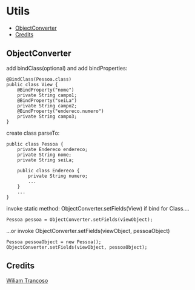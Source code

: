 Utils
=====================

* [ObjectConverter](#ObjectConverter)
* [Credits](#Credits)


## ObjectConverter
add bindClass(optional) and add bindProperties:

    @BindClass(Pessoa.class)
    public class View {
        @BindProperty("nome")
        private String campo1;
        @BindProperty("seiLa")
        private String campo2;
        @BindProperty("endereco.numero")
        private String campo3;
    }

create class parseTo:

    public class Pessoa {
        private Endereco endereco;
        private String nome;
        private String seiLa;

        public class Endereco {
            private String numero;
            ...
        }
        ...
    }

invoke static method: ObjectConverter.setFields(View) if bind for Class....

    Pessoa pessoa = ObjectConverter.setFields(viewObject);

...or invoke ObjectConverter.setFields(viewObject, pessoaObject)

    Pessoa pessoaObject = new Pessoa();
    ObjectConverter.setFields(viewObject, pessoaObject);

## Credits
[Wiliam Trancoso](https://github.com/wiliamtrancoso "Wiliam Trancoso")
